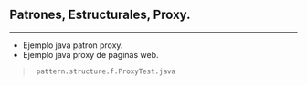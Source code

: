 ##  Patrones, Estructurales, Proxy.
-----

* Ejemplo java patron proxy.
* Ejemplo java proxy de paginas web.

>      pattern.structure.f.ProxyTest.java
